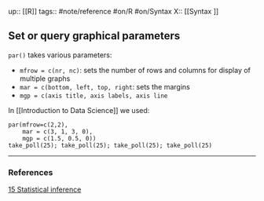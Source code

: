 up:: [[R]]
tags:: #note/reference #on/R #on/Syntax
X:: [[Syntax ]]

## Set or query graphical parameters

`par()` takes various parameters:

- `mfrow = c(nr, nc)`: sets the number of rows and columns for display of multiple graphs
- `mar = c(bottom, left, top, right`: sets the margins 
- `mgp = c(axis title, axis labels, axis line`

In [[Introduction to Data Science]] we used:


```
par(mfrow=c(2,2), 
	mar = c(3, 1, 3, 0), 
	mgp = c(1.5, 0.5, 0)) 
take_poll(25); take_poll(25); take_poll(25); take_poll(25)
```



---
### References

[15 Statistical inference](https://biscotty666.github.io/Data-Science-R-PH125x/docs/Pt15.html)